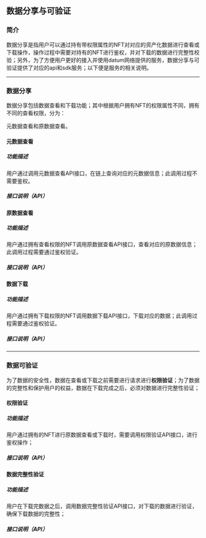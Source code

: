## 数据分享与可验证

### 简介

数据分享是指用户可以通过持有带权限属性的NFT对对应的资产化数据进行查看或下载操作，操作过程中需要对持有的NFT进行鉴权，并对下载的数据进行完整性校验；另外，为了方便用户更好的接入并使用datum网络提供的服务，数据分享与可验证提供了对应的api和sdk服务；以下便是服务的相关说明。

---

### 数据分享

数据分享包括数据查看和下载功能；其中根据用户拥有NFT的权限属性不同，拥有不同的查看权限，分为：

元数据查看和原数据查看。

#### 元数据查看

##### 功能描述

用户通过调用元数据查看API接口，在链上查询对应的元数据信息；此调用过程不需要鉴权。

##### 接口说明（API）



#### 原数据查看

##### 功能描述

用户通过拥有查看权限的NFT调用原数据查看API接口，查看对应的原数据信息；此调用过程需要通过鉴权验证。

##### 接口说明（API）



#### 数据下载

##### 功能描述

用户通过拥有下载权限的NFT调用数据下载API接口，下载对应的数据；此调用过程需要通过鉴权验证。

##### 接口说明（API）



---

### 数据可验证

为了数据的安全性，数据在查看或下载之前需要进行请求进行**权限验证**；为了数据的完整性和保护用户的权益，数据在下载完成之后，必须对数据进行完整性验证；


#### 权限验证

##### 功能描述

用户通过拥有的NFT进行原数据查看或下载时，需要调用权限验证API接口，进行鉴权操作；

##### 接口说明（API）



#### 数据完整性验证

##### 功能描述

用户在下载完数据之后，调用数据完整性验证API接口，对下载的数据进行验证，确保下载数据的完整性；

##### 接口说明（API）

